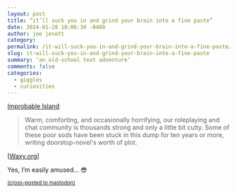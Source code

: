 ```yaml
---
layout: post
title: “it’ll suck you in and grind your brain into a fine paste”
date: 2024-01-28 18:06:34 -0400
author: joe jenett
category: 
permalink: /it-will-suck-you-in-and-grind-your-brain-into-a-fine-paste/
slug: it-will-suck-you-in-and-grind-your-brain-into-a-fine-paste
summary: ‘an old-school text adventure’
comments: false
categories:
  - giggles
  - curiosities
---
```

<a title="Improbable Island" href="https://www.improbableisland.com/">Improbable Island</a>
<blockquote><p>Warm, comforting, and occasionally horrifying, our roleplaying and chat community is thousands strong and only a little bit culty. Some of these poor sods have been stuck in this dump for ten years or more, writing doorstop-novel's worth of plot.</p></blockquote>
[<a href="https://waxy.org/2024/01/improbable-island/">Waxy.org</a>]

Yes, I’m easily amused... 😎

<a href="https://brid.gy/publish/mastodon"><small>(cross-posted to mastodon)</small></a>